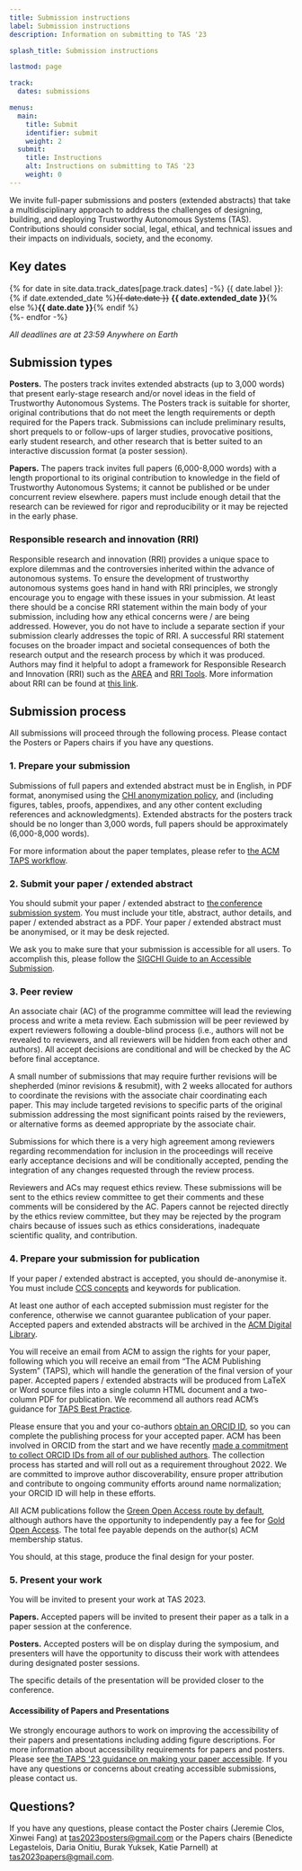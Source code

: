 ```yaml
---
title: Submission instructions
label: Submission instructions
description: Information on submitting to TAS '23

splash_title: Submission instructions

lastmod: page

track:
  dates: submissions

menus:
  main:
    title: Submit
    identifier: submit
    weight: 2
  submit:
    title: Instructions
    alt: Instructions on submitting to TAS '23
    weight: 0
---
```


We invite full-paper submissions and posters (extended abstracts) that take a multidisciplinary approach to address the challenges of designing, building, and deploying Trustworthy Autonomous Systems (TAS). Contributions should consider social, legal, ethical, and technical issues and their impacts on individuals, society, and the economy.  

## Key dates

{% for date in site.data.track_dates[page.track.dates] -%}
{{ date.label }}: {% if date.extended_date %}<strike>{{ date.date }}</strike> <strong>{{ date.extended_date }}</strong>{% else %}<strong>{{ date.date }}</strong>{% endif %}<br>
{%- endfor -%}

<em class="small">All deadlines are at 23:59 Anywhere on Earth</em>

## Submission types 

**Posters.** The posters track invites extended abstracts (up to 3,000 words) that present early-stage research and/or novel ideas in the field of Trustworthy Autonomous Systems. The Posters track is suitable for shorter, original contributions that do not meet the length requirements or depth required for the Papers track. Submissions can include preliminary results, short prequels to or follow-ups of larger studies, provocative positions, early student research, and other research that is better suited to an interactive discussion format (a poster session). 

**Papers.** The papers track invites full papers (6,000-8,000 words) with a length proportional to its original contribution to knowledge in the field of Trustworthy Autonomous Systems; it cannot be published or be under concurrent review elsewhere. papers must include enough detail that the research can be reviewed for rigor and reproducibility or it may be rejected in the early phase.

### Responsible research and innovation (RRI)

Responsible research and innovation (RRI) provides a unique space to explore dilemmas and the controversies inherited within the advance of autonomous systems. To ensure the development of trustworthy autonomous systems goes hand in hand with RRI principles, we strongly encourage you to engage with these issues in your submission. At least there should be a concise RRI statement within the main body of your submission, including how any ethical concerns were / are being addressed. However, you do not have to include a separate section if your submission clearly addresses the topic of RRI. A successful RRI statement focuses on the broader impact and societal consequences of both the research output and the research process by which it was produced. Authors may find it helpful to adopt a framework for Responsible Research and Innovation (RRI) such as the [AREA](https://www.ukri.org/about-us/epsrc/our-policies-and-standards/framework-for-responsible-innovation/ "UKRI guidance to Anticipate, reflect, engage, act") and [RRI Tools](https://rri-tools.eu/ "RRI Toolkit from the European Union"). More information about RRI can be found at [this link](https://tas.ac.uk/responsible-research-and-innovation/ "Guidance on RRI from the Trustworthy Autonomous Systems Hub"). 

## Submission process
All submissions will proceed through the following process. Please contact the Posters or Papers chairs if you have any questions.

### 1. Prepare your submission

Submissions of full papers and extended abstract must be in English, in PDF format, anonymised using the [CHI anonymization policy](https://chi2022.acm.org/for-authors/presenting/papers/chi-anonymization-policy/ "ACM CHI 2022 Anonymization Policy"), and (including figures, tables, proofs, appendixes, and any other content excluding references and acknowledgments). Extended abstracts for the posters track should be no longer than 3,000 words, full papers should be approximately (6,000-8,000 words). 

For more information about the paper templates, please refer to [the ACM TAPS workflow](https://authors.acm.org/proceedings/production-information/taps-production-workflow).

<!--You must use the [ACM LaTeX or Word templates](https://www.acm.org/publications/proceedings-template "ACM templates for Microsoft Word and LaTeX") to prepare your submission.  LaTeX users may start their work by using the official ACM template available on [Overleaf](https://www.overleaf.com/latex/templates/acm-conference-proceedings-primary-article-template/wbvnghjbzwpc "ACM Primary Article Template templates on Overleaf"), which we strongly encourage. LaTeX users should have the following document class: <code>\documentclass[sigconf, screen, review, anonymous]{acmart}</code> for submission.

Word users should use [the double-column "Interim Template"](https://www.acm.org/publications/proceedings-template#h-interim-template "ACM Interim Template for submissions") during submission and review and should be prepared to submit to TAPS _approximately one week earlier_ than the stated camera-ready deadline. Word users may be required to reimplement their paper, if accepted, into the correct document format for the publishing process. ACM's CCS concepts and keywords are not required for submission and peer review but are required if your paper is accepted and published by the ACM.

For more information about the paper templates, please refer to [ACM Primary Article Template](https://www.acm.org/publications/proceedings-template "Information on ACM Primary Article Template") page.-->


### 2. Submit your paper / extended abstract

You should submit your paper / extended abstract to [the conference submission system](https://easychair.org/my/conference?conf=tas23 "TAS '23 EasyChair"). You must include your title, abstract, author details, and paper / extended abstract as a PDF. Your paper / extended abstract must be anonymised, or it may be desk rejected.

We ask you to make sure that your submission is accessible for all users. To accomplish this, please follow the [SIGCHI Guide to an Accessible Submission](https://sigchi.org/conferences/author-resources/accessibility-guide/ "Read the ACM SIGCHI Guide to an Accessible Submission").

### 3. Peer review

An associate chair (AC) of the programme committee will lead the reviewing process and write a meta review. Each submission will be peer reviewed by expert reviewers following a double-blind process (i.e., authors will not be revealed to reviewers, and all reviewers will be hidden from each other and authors). All accept decisions are conditional and will be checked by the AC before final acceptance.

A small number of submissions that may require further revisions will be shepherded (minor revisions & resubmit), with 2 weeks allocated for authors to coordinate the revisions with the associate chair coordinating each paper. This may include targeted revisions to specific parts of the original submission addressing the most significant points raised by the reviewers, or alternative forms as deemed appropriate by the associate chair. 

Submissions for which there is a very high agreement among reviewers regarding recommendation for inclusion in the proceedings will receive early acceptance decisions and will be conditionally accepted, pending the integration of any changes requested through the review process.

Reviewers and ACs may request ethics review. These submissions will be sent to the ethics review committee to get their comments and these comments will be considered by the AC. Papers cannot be rejected directly by the ethics review committee, but they may be rejected by the program chairs because of issues such as ethics considerations, inadequate scientific quality, and contribution.

### 4. Prepare your submission for publication

If your paper / extended abstract is accepted, you should de-anonymise it. You must include [CCS concepts](https://dl.acm.org/ccs "ACM Computing Classification System concepts") and keywords for publication.

At least one author of each accepted submission must register for the conference, otherwise we cannot guarantee publication of your paper. Accepted papers and extended abstracts will be archived in the [ACM Digital Library](http://dl.acm.org/ "ACM Digital Library").

You will receive an email from ACM to assign the rights for your paper, following which you will receive an email from “The ACM Publishing System” (TAPS), which will handle the generation of the final version of your paper. Accepted papers / extended abstracts will be produced from LaTeX or Word source files into a single column HTML document and a two-column PDF for publication. We recommend all authors read ACM’s guidance for [TAPS Best Practice](https://www.acm.org/publications/taps/taps-best-practices "ACM guide on best practices with The ACM Publishing System").

Please ensure that you and your co-authors [obtain an ORCID ID](https://orcid.org/register "Register for an ORCID ID"), so you can complete the publishing process for your accepted paper. ACM has been involved in ORCID from the start and we have recently [made a commitment to collect ORCID IDs from all of our published authors](https://authors.acm.org/author-resources/orcid-faqs "ACM committment to collect ORCID IDs from all authors"). The collection process has started and will roll out as a requirement throughout 2022. We are committed to improve author discoverability, ensure proper attribution and contribute to ongoing community efforts around name normalization; your ORCID ID will help in these efforts.

All ACM publications follow the [Green Open Access route by default](https://www.acm.org/publications/openaccess#green "Details on ACM's Green Open Access policies"), although authors have the opportunity to independently pay a fee for [Gold Open Access](https://www.acm.org/publications/openaccess#oapricing "Details on Gold Open Access pricing for ACM publications"). The total fee payable depends on the author(s) ACM membership status.

You should, at this stage, produce the final design for your poster.

### 5. Present your work
You will be invited to present your work at TAS 2023. 

**Papers.** Accepted papers will be invited to present their paper as a talk in a paper session at the conference. 

**Posters.** Accepted posters will be on display during the symposium, and presenters will have the opportunity to discuss their work with attendees during designated poster sessions. 

The specific details of the presentation will be provided closer to the conference.

#### Accessibility of Papers and Presentations 

We strongly encourage authors to work on improving the accessibility of their papers and presentations including adding figure descriptions. For more information about accessibility requirements for papers and posters. Please see [the TAPS '23 guidance on making your paper accessible]({{"/submit/accessibility/"|relative_url}}).
If you have any questions or concerns about creating accessible submissions, please contact us.


## Questions?

If you have any questions, please contact the Poster chairs (Jeremie Clos,  Xinwei Fang) at [tas2023posters@gmail.com](mailto:tas2023posters@gmail.com "Send an email to the TAS '23 Posters chairs") or the Papers chairs (Benedicte Legastelois, Daria Onitiu, Burak Yuksek, Katie Parnell) at [tas2023papers@gmail.com](mailto:tas2023papers@gmail.com  "Send an email to the TAS '23 Papers chairs").  




